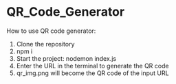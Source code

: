 # QR_Code_Generator
How to use QR code generator: <br>
1. Clone the repository<br>
2. npm i<br>
3. Start the project: nodemon index.js<br>
4. Enter the URL in the terminal to generate the QR code<br>
5. qr_img.png will become the QR code of the input URL
